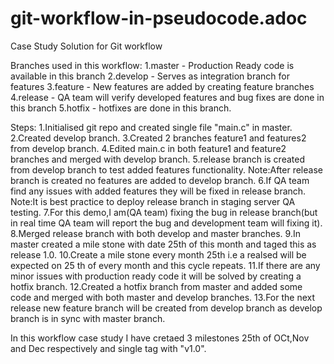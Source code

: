 # git-workflow-in-pseudocode.adoc
Case Study Solution for Git workflow

Branches used in this workflow: 1.master - Production Ready code is available in this branch 2.develop - Serves as integration branch for features 3.feature - New features are added by creating feature branches 4.release - QA team will verify developed features and bug fixes are done in this branch 5.hotfix - hotfixes are done in this branch.

Steps: 1.Initialised git repo and created single file "main.c" in master. 2.Created develop branch. 3.Created 2 branches feature1 and features2 from develop branch. 4.Edited main.c in both feature1 and feature2 branches and merged with develop branch. 5.release branch is created from develop branch to test added features functionality. Note:After release branch is created no features are added to develop branch. 6.If QA team find any issues with added features they will be fixed in release branch. Note:It is best practice to deploy release branch in staging server QA testing. 7.For this demo,I am(QA team) fixing the bug in release branch(but in real time QA team will report the bug and development team will fixing it). 8.Merged release branch with both develop and master branches. 9.In master created a mile stone with date 25th of this month and taged this as release 1.0. 10.Create a mile stone every month 25th i.e a realsed will be expected on 25 th of every month and this cycle repeats. 11.If there are any minor issues with production ready code it will be solved by creating a hotfix branch. 12.Created a hotfix branch from master and added some code and merged with both master and develop branches. 13.For the next release new feature branch will be created from develop branch as develop branch is in sync with master branch.

In this workflow case study I have cretaed 3 milestones 25th of OCt,Nov and Dec respectively and single tag with "v1.0".
